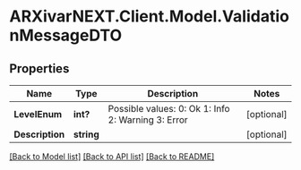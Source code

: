 # ARXivarNEXT.Client.Model.ValidationMessageDTO
## Properties

Name | Type | Description | Notes
------------ | ------------- | ------------- | -------------
**LevelEnum** | **int?** | Possible values:  0: Ok  1: Info  2: Warning  3: Error  | [optional] 
**Description** | **string** |  | [optional] 

[[Back to Model list]](../README.md#documentation-for-models) [[Back to API list]](../README.md#documentation-for-api-endpoints) [[Back to README]](../README.md)

